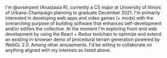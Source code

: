 I'm @uvserpent (Anastasia R), currently a CS major at University of Illinois of Urbana-Champaign planning to graduate December 2021.
I'm primarily interested in developing web apps and video games (+ mods) with the overarching purpose of building software that enhances self-development and/or edifies the collective.
At the moment I'm exploring front-end web development by using the React + Redux toolchain to optimize and extend an existing in-browser demo of procedural terrain generation powered by WebGL 2.0. Among other amusements.
I'd be willing to collaborate on anything aligned with my interests as listed above.

<!---
uvserpent/uvserpent is a ✨ special ✨ repository because its `README.md` (this file) appears on your GitHub profile.
You can click the Preview link to take a look at your changes.
--->
